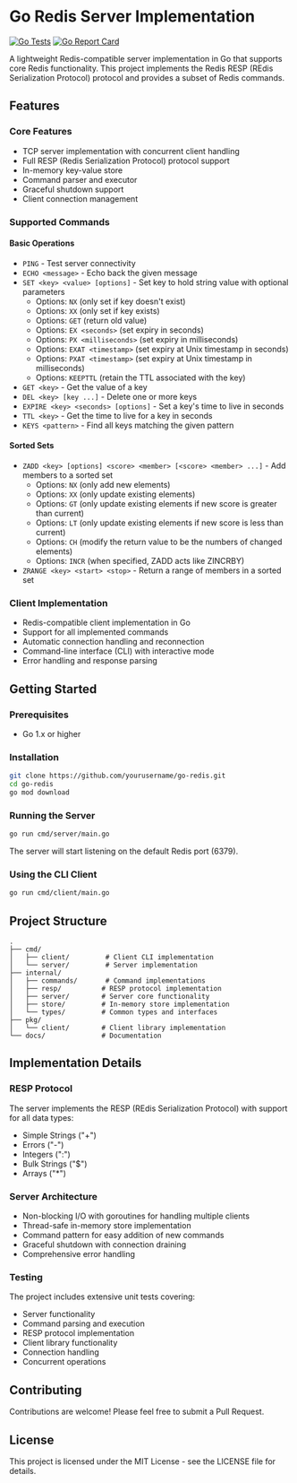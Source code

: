 # Go Redis Server Implementation

[![Go Tests](https://github.com/hardikphalet/go-redis/actions/workflows/go.yml/badge.svg)](https://github.com/hardikphalet/go-redis/actions/workflows/go.yml)
[![Go Report Card](https://goreportcard.com/badge/github.com/hardikphalet/go-redis)](https://goreportcard.com/report/github.com/hardikphalet/go-redis)

A lightweight Redis-compatible server implementation in Go that supports core Redis functionality. This project implements the Redis RESP (REdis Serialization Protocol) protocol and provides a subset of Redis commands.

## Features

### Core Features
- TCP server implementation with concurrent client handling
- Full RESP (Redis Serialization Protocol) protocol support
- In-memory key-value store
- Command parser and executor
- Graceful shutdown support
- Client connection management

### Supported Commands

#### Basic Operations
- `PING` - Test server connectivity
- `ECHO <message>` - Echo back the given message
- `SET <key> <value> [options]` - Set key to hold string value with optional parameters
  - Options: `NX` (only set if key doesn't exist)
  - Options: `XX` (only set if key exists)
  - Options: `GET` (return old value)
  - Options: `EX <seconds>` (set expiry in seconds)
  - Options: `PX <milliseconds>` (set expiry in milliseconds)
  - Options: `EXAT <timestamp>` (set expiry at Unix timestamp in seconds)
  - Options: `PXAT <timestamp>` (set expiry at Unix timestamp in milliseconds)
  - Options: `KEEPTTL` (retain the TTL associated with the key)
- `GET <key>` - Get the value of a key
- `DEL <key> [key ...]` - Delete one or more keys
- `EXPIRE <key> <seconds> [options]` - Set a key's time to live in seconds
- `TTL <key>` - Get the time to live for a key in seconds
- `KEYS <pattern>` - Find all keys matching the given pattern

#### Sorted Sets
- `ZADD <key> [options] <score> <member> [<score> <member> ...]` - Add members to a sorted set
  - Options: `NX` (only add new elements)
  - Options: `XX` (only update existing elements)
  - Options: `GT` (only update existing elements if new score is greater than current)
  - Options: `LT` (only update existing elements if new score is less than current)
  - Options: `CH` (modify the return value to be the numbers of changed elements)
  - Options: `INCR` (when specified, ZADD acts like ZINCRBY)
- `ZRANGE <key> <start> <stop>` - Return a range of members in a sorted set

### Client Implementation
- Redis-compatible client implementation in Go
- Support for all implemented commands
- Automatic connection handling and reconnection
- Command-line interface (CLI) with interactive mode
- Error handling and response parsing

## Getting Started

### Prerequisites
- Go 1.x or higher

### Installation
```bash
git clone https://github.com/yourusername/go-redis.git
cd go-redis
go mod download
```

### Running the Server
```bash
go run cmd/server/main.go
```
The server will start listening on the default Redis port (6379).

### Using the CLI Client
```bash
go run cmd/client/main.go
```

## Project Structure
```
.
├── cmd/
│   ├── client/         # Client CLI implementation
│   └── server/         # Server implementation
├── internal/
│   ├── commands/       # Command implementations
│   ├── resp/          # RESP protocol implementation
│   ├── server/        # Server core functionality
│   ├── store/         # In-memory store implementation
│   └── types/         # Common types and interfaces
├── pkg/
│   └── client/        # Client library implementation
└── docs/              # Documentation
```

## Implementation Details

### RESP Protocol
The server implements the RESP (REdis Serialization Protocol) with support for all data types:
- Simple Strings ("+")
- Errors ("-")
- Integers (":")
- Bulk Strings ("$")
- Arrays ("*")

### Server Architecture
- Non-blocking I/O with goroutines for handling multiple clients
- Thread-safe in-memory store implementation
- Command pattern for easy addition of new commands
- Graceful shutdown with connection draining
- Comprehensive error handling

### Testing
The project includes extensive unit tests covering:
- Server functionality
- Command parsing and execution
- RESP protocol implementation
- Client library functionality
- Connection handling
- Concurrent operations

## Contributing
Contributions are welcome! Please feel free to submit a Pull Request.

## License
This project is licensed under the MIT License - see the LICENSE file for details.
